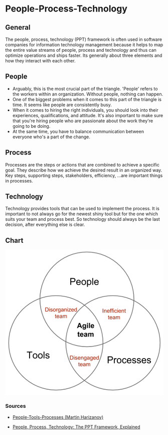 # People-Process-Technology

## General

The people, process, technology (PPT) framework is often used in software companies for information technology management because it helps to map the entire value streams of people, process and technology and thus can optimize operations and ships faster. Its generally about three elements and how they interact with each other.

## People

- Arguably, this is the most crucial part of the triangle. 'People' refers to the workers within an organization. Without people, nothing can happen.
- One of the biggest problems when it comes to this part of the triangle is time. It seems like people are consistently busy.
- When it comes to hiring the right individuals, you should look into their experiences, qualifications, and attitude. It's also important to make sure that you're hiring people who are passionate about the work they're going to be doing.
- At the same time, you have to balance communication between everyone who's a part of the change.

## Process

Processes are the steps or actions that are combined to achieve a specific goal. They describe how we achieve the desired result in an organized way. Key steps, supporting steps, stakeholders, efficiency, …are important things in processes.

## Technology

Technology provides tools that can be used to implement the process. It is important to not always go for the newest shiny tool but for the one which suits your team and process best. So technology should always be the last decision, after everything else is clear.

## Chart

![Chart 1](People-Tools-Processes.png)

### Sources

- [People-Tools-Processes (Martin Harizanov)](https://harizanov.com/2019/02/people-tools-processes/)

- [People, Process, Technology: The PPT Framework, Explained](https://www.plutora.com/blog/people-process-technology-ppt-framework-explained)
